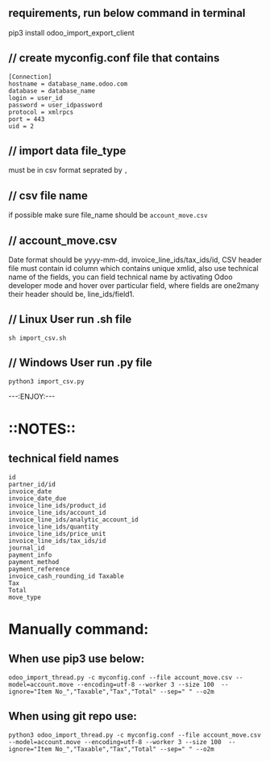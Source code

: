 requirements, run below command in terminal
-------------------------------------------
pip3 install odoo_import_export_client


// create myconfig.conf file that contains
---------------------------------
```
[Connection]
hostname = database_name.odoo.com
database = database_name
login = user_id
password = user_idpassword
protocol = xmlrpcs
port = 443
uid = 2
```

// import data file_type
------------------------
must be in csv format seprated by `,`

// csv file name
----------------
if possible make sure file_name should be `account_move.csv`

// account_move.csv
-------------------
Date format should be yyyy-mm-dd, 
invoice_line_ids/tax_ids/id, 
CSV header file must contain id column which contains unique xmlid, also use technical name of the fields, 
you can field technical name by activating Odoo developer mode and hover over particular field, 
where fields are one2many their header should be, line_ids/field1.

// Linux User run .sh file
--------------------------
`sh import_csv.sh`


// Windows User run .py file
----------------------------
`python3 import_csv.py`

---:ENJOY:---


::NOTES::
=========
technical field names
---------------------
```
id
partner_id/id
invoice_date
invoice_date_due
invoice_line_ids/product_id
invoice_line_ids/account_id
invoice_line_ids/analytic_account_id
invoice_line_ids/quantity
invoice_line_ids/price_unit
invoice_line_ids/tax_ids/id
journal_id
payment_info
payment_method
payment_reference
invoice_cash_rounding_id Taxable
Tax
Total
move_type
```

Manually command:
=================

When use pip3 use below:
------------------------
`odoo_import_thread.py -c myconfig.conf --file account_move.csv --model=account.move --encoding=utf-8 --worker 3 --size 100  --ignore="Item No_","Taxable","Tax","Total" --sep=" " --o2m`

When using git repo use:
------------------------
`python3 odoo_import_thread.py -c myconfig.conf --file account_move.csv --model=account.move --encoding=utf-8 --worker 3 --size 100  --ignore="Item No_","Taxable","Tax","Total" --sep=" " --o2m`
